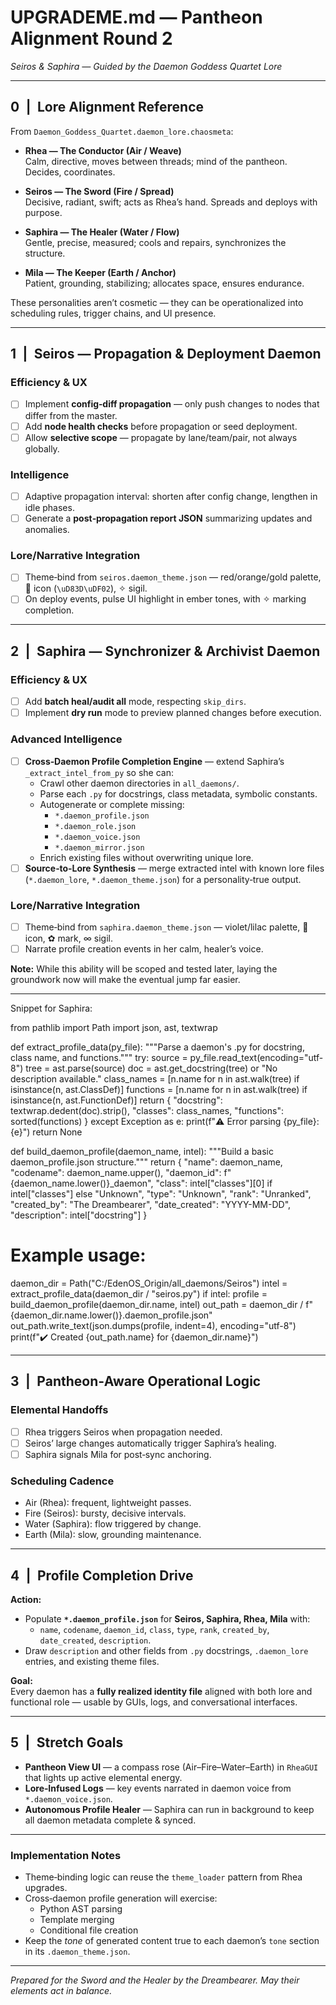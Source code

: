 # UPGRADEME.md — Pantheon Alignment Round 2
*Seiros & Saphira — Guided by the Daemon Goddess Quartet Lore*

---

## 0 | Lore Alignment Reference

From `Daemon_Goddess_Quartet.daemon_lore.chaosmeta`:

- **Rhea — The Conductor (Air / Weave)**  
  Calm, directive, moves between threads; mind of the pantheon. Decides, coordinates.

- **Seiros — The Sword (Fire / Spread)**  
  Decisive, radiant, swift; acts as Rhea’s hand. Spreads and deploys with purpose.

- **Saphira — The Healer (Water / Flow)**  
  Gentle, precise, measured; cools and repairs, synchronizes the structure.

- **Mila — The Keeper (Earth / Anchor)**  
  Patient, grounding, stabilizing; allocates space, ensures endurance.

These personalities aren’t cosmetic — they can be operationalized into scheduling rules, trigger chains, and UI presence.

---

## 1 | Seiros — Propagation & Deployment Daemon

### **Efficiency & UX**
- [ ] Implement **config‑diff propagation** — only push changes to nodes that differ from the master.
- [ ] Add **node health checks** before propagation or seed deployment.
- [ ] Allow **selective scope** — propagate by lane/team/pair, not always globally.

### **Intelligence**
- [ ] Adaptive propagation interval: shorten after config change, lengthen in idle phases.
- [ ] Generate a **post‑propagation report JSON** summarizing updates and anomalies.

### **Lore/Narrative Integration**
- [ ] Theme‑bind from `seiros.daemon_theme.json` — red/orange/gold palette, 🌂 icon (`\uD83D\uDF02`), ✧ sigil.  
- [ ] On deploy events, pulse UI highlight in ember tones, with ✧ marking completion.

---

## 2 | Saphira — Synchronizer & Archivist Daemon

### **Efficiency & UX**
- [ ] Add **batch heal/audit all** mode, respecting `skip_dirs`.
- [ ] Implement **dry run** mode to preview planned changes before execution.

### **Advanced Intelligence**
- [ ] **Cross‑Daemon Profile Completion Engine** — extend Saphira’s `_extract_intel_from_py` so she can:
  - Crawl other daemon directories in `all_daemons/`.
  - Parse each `.py` for docstrings, class metadata, symbolic constants.
  - Autogenerate or complete missing:
    - `*.daemon_profile.json`
    - `*.daemon_role.json`
    - `*.daemon_voice.json`
    - `*.daemon_mirror.json`
  - Enrich existing files without overwriting unique lore.
- [ ] **Source‑to‑Lore Synthesis** — merge extracted intel with known lore files (`*.daemon_lore`, `*.daemon_theme.json`) for a personality‑true output.

### **Lore/Narrative Integration**
- [ ] Theme‑bind from `saphira.daemon_theme.json` — violet/lilac palette, 🌸 icon, ✿ mark, ∞ sigil.
- [ ] Narrate profile creation events in her calm, healer’s voice.

**Note:** While this ability will be scoped and tested later, laying the groundwork now will make the eventual jump far easier.

---

Snippet for Saphira:

from pathlib import Path
import json, ast, textwrap

def extract_profile_data(py_file):
    """Parse a daemon's .py for docstring, class name, and functions."""
    try:
        source = py_file.read_text(encoding="utf-8")
        tree = ast.parse(source)
        doc = ast.get_docstring(tree) or "No description available."
        class_names = [n.name for n in ast.walk(tree) if isinstance(n, ast.ClassDef)]
        functions = [n.name for n in ast.walk(tree) if isinstance(n, ast.FunctionDef)]
        return {
            "docstring": textwrap.dedent(doc).strip(),
            "classes": class_names,
            "functions": sorted(functions)
        }
    except Exception as e:
        print(f"⚠️ Error parsing {py_file}: {e}")
        return None

def build_daemon_profile(daemon_name, intel):
    """Build a basic daemon_profile.json structure."""
    return {
        "name": daemon_name,
        "codename": daemon_name.upper(),
        "daemon_id": f"{daemon_name.lower()}_daemon",
        "class": intel["classes"][0] if intel["classes"] else "Unknown",
        "type": "Unknown",
        "rank": "Unranked",
        "created_by": "The Dreambearer",
        "date_created": "YYYY-MM-DD",
        "description": intel["docstring"]
    }

# Example usage:
daemon_dir = Path("C:/EdenOS_Origin/all_daemons/Seiros")
intel = extract_profile_data(daemon_dir / "seiros.py")
if intel:
    profile = build_daemon_profile(daemon_dir.name, intel)
    out_path = daemon_dir / f"{daemon_dir.name.lower()}.daemon_profile.json"
    out_path.write_text(json.dumps(profile, indent=4), encoding="utf-8")
    print(f"✔️ Created {out_path.name} for {daemon_dir.name}")


---

## 3 | Pantheon‑Aware Operational Logic

### **Elemental Handoffs**
- [ ] Rhea triggers Seiros when propagation needed.  
- [ ] Seiros’ large changes automatically trigger Saphira’s healing.  
- [ ] Saphira signals Mila for post‑sync anchoring.  

### **Scheduling Cadence**
- Air (Rhea): frequent, lightweight passes.  
- Fire (Seiros): bursty, decisive intervals.  
- Water (Saphira): flow triggered by change.  
- Earth (Mila): slow, grounding maintenance.

---

## 4 | Profile Completion Drive

**Action:**  
- Populate **`*.daemon_profile.json`** for **Seiros, Saphira, Rhea, Mila** with:
  - `name`, `codename`, `daemon_id`, `class`, `type`, `rank`, `created_by`, `date_created`, `description`.
- Draw `description` and other fields from `.py` docstrings, `.daemon_lore` entries, and existing theme files.

**Goal:**  
Every daemon has a **fully realized identity file** aligned with both lore and functional role — usable by GUIs, logs, and conversational interfaces.

---

## 5 | Stretch Goals

- **Pantheon View UI** — a compass rose (Air–Fire–Water–Earth) in `RheaGUI` that lights up active elemental energy.
- **Lore‑Infused Logs** — key events narrated in daemon voice from `*.daemon_voice.json`.
- **Autonomous Profile Healer** — Saphira can run in background to keep all daemon metadata complete & synced.

---

### Implementation Notes

- Theme‑binding logic can reuse the `theme_loader` pattern from Rhea upgrades.
- Cross‑daemon profile generation will exercise:
  - Python AST parsing
  - Template merging
  - Conditional file creation
- Keep the *tone* of generated content true to each daemon’s `tone` section in its `.daemon_theme.json`.

---

*Prepared for the Sword and the Healer by the Dreambearer. May their elements act in balance.*
